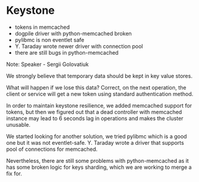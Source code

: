 # Keystone

- tokens in memcached
- dogpile driver with python-memcached broken
- pylibmc is non eventlet safe
- Y. Taraday wrote newer driver with connection pool
- there are still bugs in python-memcached

Note: Speaker - Sergii Golovatiuk

We strongly believe that temporary data should be kept in key value stores.

What will happen if we lose this data? Correct, on the next operation, the client or service will
get a new token using standard authentication method.

In order to maintain keystone resilience, we added memcached support for tokens,
but then we figured out that a dead controller with memcached instance may lead to 6 seconds lag in
operations and makes the cluster unusable. 

We started looking for another solution, we tried pylibmc which is a good one but it was not eventlet-safe.
Y. Taraday wrote a driver that supports pool of connections for memcached.

Nevertheless, there are still some problems with python-memcached as it has some broken logic for keys sharding,
which we are working to merge a fix for.
